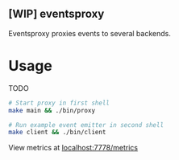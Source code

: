 ## [WIP] eventsproxy

Eventsproxy proxies events to several backends.

# Usage

TODO

```bash
# Start proxy in first shell
make main && ./bin/proxy

# Run example event emitter in second shell
make client && ./bin/client
```

View metrics at [localhost:7778/metrics](http://localhost:7778/metrics)
